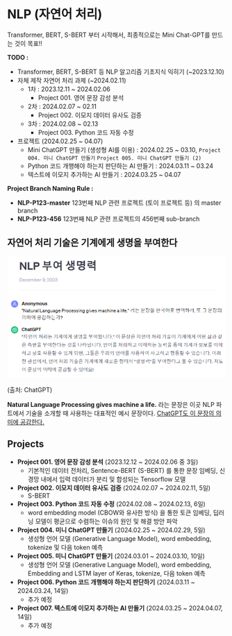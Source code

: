 # NLP (자연어 처리)

Transformer, BERT, S-BERT 부터 시작해서, 최종적으로는 Mini Chat-GPT를 만드는 것이 목표!!

**TODO :**
* Transformer, BERT, S-BERT 등 NLP 알고리즘 기초지식 익히기 (~2023.12.10)
* 자체 제작 자연어 처리 과제 (~2024.02.11)
  * 1차 : 2023.12.11 ~ 2024.02.06
    * Project 001. 영어 문장 감성 분석
  * 2차 : 2024.02.07 ~ 02.11
    * Project 002. 이모지 데이터 유사도 검증
  * 3차 : 2024.02.08 ~ 02.13
    * Project 003. Python 코드 자동 수정
* 프로젝트 (2024.02.25 ~ 04.07)
  * Mini ChatGPT 만들기 (생성형 AI를 이용) : 2024.02.25 ~ 03.10, ```Project 004. 미니 ChatGPT 만들기``` ```Project 005. 미니 ChatGPT 만들기 (2)```
  * Python 코드 개행해야 하는지 판단하는 AI 만들기 : 2024.03.11 ~ 03.24
  * 텍스트에 이모지 추가하는 AI 만들기 : 2024.03.25 ~ 04.07

**Project Branch Naming Rule :**
* **NLP-P123-master** 123번째 NLP 관련 프로젝트 (토이 프로젝트 등) 의 master branch 
* **NLP-P123-456** 123번째 NLP 관련 프로젝트의 456번째 sub-branch

## 자연어 처리 기술은 기계에게 생명을 부여한다
![ChatGPT](NLP_예시문장_ChatGPT.PNG)

(출처: ChatGPT)

**Natural Language Processing gives machine a life.** 라는 문장은 이곳 NLP 파트에서 기술을 소개할 때 사용하는 대표적인 예시 문장이다. [ChatGPT도 이 문장의 의미에 공감한다.](https://chat.openai.com/share/3f608c85-58d1-4500-ad4c-7a99b045f2e6)

## Projects
* **Project 001. 영어 문장 감성 분석** (2023.12.12 ~ 2024.02.06 중 3일)
  * 기본적인 데이터 전처리, Sentence-BERT (S-BERT) 를 통한 문장 임베딩, 신경망 내에서 입력 데이터가 분리 및 합성되는 Tensorflow 모델
* **Project 002. 이모지 데이터 유사도 검증** (2024.02.07 ~ 2024.02.11, 5일)
  * S-BERT
* **Project 003. Python 코드 자동 수정** (2024.02.08 ~ 2024.02.13, 6일)
  * word embedding model (CBOW와 유사한 방식) 을 통한 토큰 임베딩, 딥러닝 모델이 평균으로 수렴하는 이슈의 원인 및 해결 방안 파악
* **Project 004. 미니 ChatGPT 만들기** (2024.02.25 ~ 2024.02.29, 5일)
  * 생성형 언어 모델 (Generative Language Model), word embedding, tokenize 및 다음 token 예측
* **Project 005. 미니 ChatGPT 만들기** (2024.03.01 ~ 2024.03.10, 10일)
  * 생성형 언어 모델 (Generative Language Model), word embedding, Embedding and LSTM layer of Keras, tokenize, 다음 token 예측
* **Project 006. Python 코드 개행해야 하는지 판단하기** (2024.03.11 ~ 2024.03.24, 14일)
  * 추가 예정
* **Project 007. 텍스트에 이모지 추가하는 AI 만들기** (2024.03.25 ~ 2024.04.07, 14일)
  * 추가 예정
